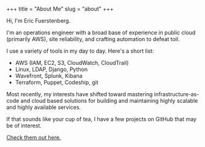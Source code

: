 +++
title = "About Me"
slug = "about"
+++

Hi, I'm Eric Fuerstenberg.

I'm an operations engineer with a broad base of experience in public cloud (primarily AWS), site reliability, and crafting automation to defeat toil. 

I use a variety of tools in my day to day. Here's a short list:

- AWS (IAM, EC2, S3, CloudWatch, CloudTrail)
- Linux, LDAP, Django, Python
- Wavefront, Splunk, Kibana
- Terraform, Puppet, Codeship, git

Most recently, my interests have shifted toward mastering infrastructure-as-code and cloud based solutions for building and maintaining highly scalable and highly available services. 

If that sounds like your cup of tea, I have a few projects on GitHub that may be of interest. 

[Check them out here.](https://github.com/ericfuerstenberg)